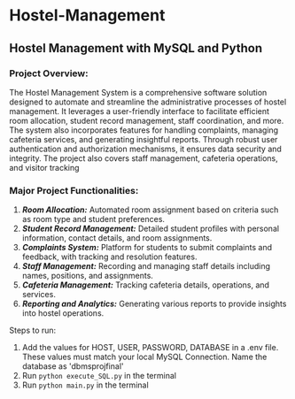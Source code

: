 # Hostel-Management

## Hostel Management with MySQL and Python

### Project Overview:
The Hostel Management System is a comprehensive software solution designed to automate and streamline the administrative processes of hostel management. It leverages a user-friendly interface to facilitate efficient room allocation, student record management, staff coordination, and more. The system also incorporates features for handling complaints, managing cafeteria services, and generating insightful reports. Through robust user authentication and authorization mechanisms, it ensures data security and integrity. The project also covers staff management, cafeteria operations, and visitor tracking

### Major Project Functionalities:

1. ___Room Allocation:___ Automated room assignment based on criteria such as room type and student preferences.
2. ___Student Record Management:___ Detailed student profiles with personal information, contact details, and room assignments.
3. ___Complaints System:___ Platform for students to submit complaints and feedback, with tracking and resolution features.
4. ___Staff Management:___ Recording and managing staff details including names, positions, and assignments.
5. ___Cafeteria Management:___ Tracking cafeteria details, operations, and services.
6. ___Reporting and Analytics:___ Generating various reports to provide insights into hostel operations.

Steps to run:

1. Add the values for HOST, USER, PASSWORD, DATABASE in a .env file. These values must match your local MySQL Connection. Name the database as 'dbmsprojfinal'
2. Run `python execute_SQL.py` in the terminal
3. Run `python main.py` in the terminal
